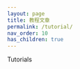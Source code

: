 ```yaml
---
layout: page
title: 教程文章
permalink: /tutorial/
nav_order: 10
has_children: true
---
```



Tutorials


